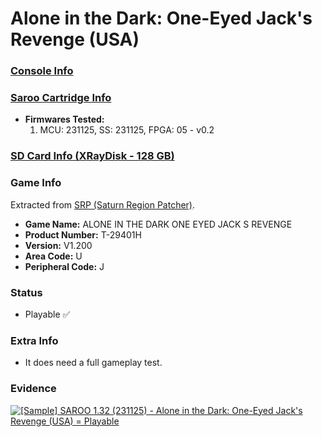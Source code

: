 # Alone in the Dark: One-Eyed Jack's Revenge (USA)

### [Console Info](../../../../../Info/Consoles/VA13/README.md)

### [Saroo Cartridge Info](../../../../../Info/Cartridges/RetroGameParadiseStore/1.32F/README.md)

- <b>Firmwares Tested:</b>
  1. MCU: 231125, SS: 231125, FPGA: 05 - v0.2

### [SD Card Info (XRayDisk - 128 GB)](../../../../../Info/SdCards/XRayDisk/128GB/fat32/README.md)

### Game Info

Extracted from [SRP (Saturn Region Patcher)](https://segaxtreme.net/resources/saturn-region-patcher.81/download).

- <b>Game Name:</b> ALONE IN THE DARK ONE EYED JACK S REVENGE
- <b>Product Number:</b> T-29401H
- <b>Version:</b> V1.200
- <b>Area Code:</b> U
- <b>Peripheral Code:</b> J

### Status

- Playable :white_check_mark:

### Extra Info

- It does need a full gameplay test.

### Evidence

[![[Sample] SAROO 1.32 (231125) - Alone in the Dark: One-Eyed Jack's Revenge (USA) = Playable](https://img.youtube.com/vi/PzEeAcYo_84/0.jpg)](https://www.youtube.com/watch?v=PzEeAcYo_84)
